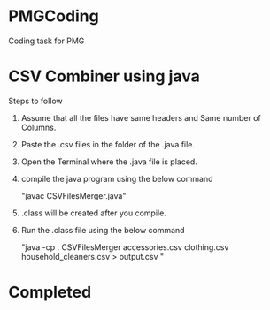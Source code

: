 # PMGCoding

Coding task for PMG

# CSV Combiner using java

Steps to follow

1. Assume that all the files have same headers and Same number of Columns.

2. Paste the .csv files in the folder of the .java file.

3. Open the Terminal where the .java file is placed.

3. compile the java program using the below command

	 "javac CSVFilesMerger.java"
	 
4. .class will be created after you compile.

5. Run the .class file using the below command

	"java -cp . CSVFilesMerger accessories.csv clothing.csv household_cleaners.csv  > output.csv "
	
# Completed

